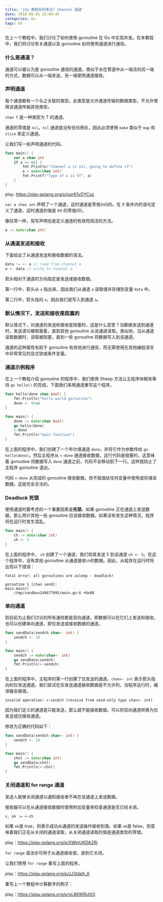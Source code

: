 ```yaml
---
title: '[Go 教程系列笔记] Channel 通道'
date: 2018-08-01 15:09:45
categories: Go
tags: Go
---
```


在上一个教程中，我们讨论了如何使用 goroutine 在 Go 中实现并发。在本教程中，我们将讨论有关通道以及 goroutine 如何使用通道进行通信。

### 什么是通道？

通道可以被认为是 goroutine 通信的通道。类似于水在管道中从一端流向另一端的方式，数据可以从一端发送，另一端使用通道接收。

<!-- more -->

### 声明通道

每个通道都有一个与之关联的类型。此类型是允许通道传输的数据类型。不允许使用该通道传输其他类型。

`chan T` 是一种类型为 T 的通道。

通道的零值是 `nil`。`nil` 通道是没有任何用处，因此必须使用 `make` 类似于 `map` 和 `slice` 来定义通道。

让我们写一些声明通道的代码。

```go
func main() {
    var a chan int
    if a == nil {
        fmt.Println("channel a is nil, going to define it")
        a = make(chan int)
        fmt.Printf("Type of a is %T", a)
    }
}
```

play: https://play.golang.org/p/oqrK1vDYCsz

`var a chan int` 声明了一个通道，这时通道是零值(nil)的。在 if 条件内的语句定义了通道，这时通道的值是 int 的零值(0)。

像往常一样，简写声明也是定义通道的有效而简洁的方法。

```go
a := make(chan int)
```

### 从通道发送和接收

下面给出了从通道发送和接收数据的语法。

```go
data := <- a // read from channel a
a <- data // write to channel a
```

箭头相对于通道的方向指定是发送或接收数据。

第一行中，箭头从 `a` 指出来，因此我们从通道 `a` 读取值并存储到变量 `data` 中。

第二行中，箭头指向 `a`，因此我们是写入到通道 `a`。

### 默认情况下，发送和接收是阻塞的

默认情况下，对通道的发送和接收是阻塞的，这是什么意思？当数据发送到通道时，发送语句被阻塞着，直到其他 goroutine 从该通道读取。类似地，当从通道读取数据时，读取被阻塞，直到一些 goroutine 将数据写入到该通道。

通道的这种属性有助于 goroutine 有效地进行通信，而无需使用在其他编程语言中非常常见的显式锁或条件变量。

### 通道示例程序

在上一个教程介绍 goroutine 的程序中，我们使用 Sheep 方法让主程序休眠来等待 `go hello()` 的完成，下面我们来用通道重写这个程序。

```go
func hello(done chan bool) {
	fmt.Println("hello world goroutine")
	done <- true
}

func main() {
	done := make(chan bool)
	go hello(done)
	<-done
	fmt.Println("main function")
}
```

在上面的程序中，我们创建了一个布尔值通道 `done`，并将它作为参数传给 `go hello(done)`。然后主程序从 `<-done` 通道接收数据，这行代码是阻塞的，这意味着 goroutine 将数据写入 `done` 通道之前，代码不会移动到下一行。这样就防止了主程序 goroutine 退出。

代码 `<-done` 从完成的 goroutine 接收数据，但不赋值给任何变量中使用或存储该数据。这是完全合法的。

### Deadlock 死锁

使用通道时要考虑的一个重要因素是**死锁**。如果 goroutine 正在通道上发送数据，那么预计其他一些 goroutine 应该接收数据。如果没有发生这种情况，程序将在运行时发生混乱。

```go
func main() {
    ch := make(chan int)
    ch <- 5
}
```

在上面的程序中， `ch` 创建了一个通道，我们将其发送 5 到该通道 `ch <- 5`。在这个程序中，没有其他 goroutine 从通道接收`ch`的数据。因此，从程序在运行时将出现以下错误：

```shell
fatal error: all goroutines are asleep - deadlock!

goroutine 1 [chan send]:
main.main()
    /tmp/sandbox249677995/main.go:6 +0x80
```

### 单向通道

到目前为止我们讨论的所有通信都是双向通道，即数据可以在它们上发送和接收。也可以创建单向通道，即仅发送或接收数据的通道。

```go
func sendData(sendch chan<- int) {
    sendch <- 10
}

func main() {
    sendch := make(chan<- int)
    go sendData(sendch)
    fmt.Println(<-sendch)
}
```

在上面的程序中，主程序的第一行创建了仅发送的通道。`chan<- int` 表示箭头指向的仅发送通道。我们尝试在仅发送通道接收数据是不允许的。当程序运行时，编译器会报错。

```
invalid operation: <-sendch (receive from send-only type chan<- int)
```

因为我们定义的通道是只能发送，那么就不能接收数据。可以将双向通道转换为仅发送或仅接收通道。

修改为正确的代码如下：

```go
func sendData(sendch chan<- int) {
    sendch <- 10
}

func main() {
    chnl := make(chan int)
    go sendData(chnl)
    fmt.Println(<-chnl)
}
```

### 关闭通道和 for range 通道

发送人能够关闭通道以通知接收者不再在该通道上发送数据。

接收器可以在从通道接收数据时使用附加变量来检查通道是否已经关闭。

```
v, ok := <-ch
```

如果 `ok`是 true，则表示成功从通道的发送操作接收到值。如果 `ok`是 false，则意味着我们正在从关闭的通道读取，从关闭通道读取的值是通道类型的零值。

play：https://play.golang.org/p/XWmUKDA2Ri

`for range` 语法亦可用于从通道接收值，直到它关闭。

让我们使用 `for range` 重写上面的程序。

play：https://play.golang.org/p/JJ3Ida1r_6

重写上一个教程中计算数字的例子：

play：https://play.golang.org/p/oL86W9Ui03

